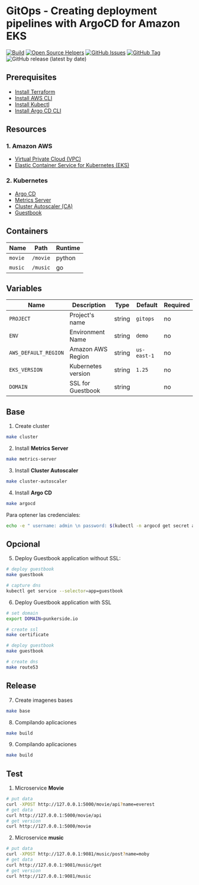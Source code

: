 # GitOps - Creating deployment pipelines with ArgoCD for Amazon EKS

[![Build](https://github.com/punkerside/awsday-demo/actions/workflows/main.yml/badge.svg?branch=main)](https://github.com/punkerside/awsday-demo/actions/workflows/main.yml)
[![Open Source Helpers](https://www.codetriage.com/punkerside/awsday-demo/badges/users.svg)](https://www.codetriage.com/punkerside/awsday-demo)
[![GitHub Issues](https://img.shields.io/github/issues/punkerside/awsday-demo.svg)](https://github.com/punkerside/awsday-demo/issues)
[![GitHub Tag](https://img.shields.io/github/tag-date/punkerside/awsday-demo.svg?style=plastic)](https://github.com/punkerside/awsday-demo/tags/)
![GitHub release (latest by date)](https://img.shields.io/github/v/release/punkerside/awsday-demo)

<!-- <p align="center">
  <img src="docs/img/architecture.png">
</p> -->

## **Prerequisites**

* [Install Terraform](https://www.terraform.io/downloads.html)
* [Install AWS CLI](https://docs.aws.amazon.com/cli/latest/userguide/cli-chap-install.html)
* [Install Kubectl](https://kubernetes.io/docs/tasks/tools/install-kubectl-linux/)
* [Install Argo CD CLI](https://argo-cd.readthedocs.io/en/stable/cli_installation/)

## **Resources**

### **1. Amazon AWS**

* [Virtual Private Cloud (VPC)](https://registry.terraform.io/modules/punkerside/vpc/aws/latest)
* [Elastic Container Service for Kubernetes (EKS)](https://registry.terraform.io/modules/punkerside/eks/aws/latest)

### **2. Kubernetes**

* [Argo CD](https://argoproj.github.io/cd)
* [Metrics Server](https://github.com/kubernetes-sigs/metrics-server)
* [Cluster Autoscaler (CA)](https://github.com/kubernetes/autoscaler/blob/master/cluster-autoscaler/cloudprovider/aws/README.md)
* [Guestbook](https://kubernetes.io/docs/tutorials/stateless-application/guestbook/)

## **Containers**

| Name | Path | Runtime |
|------|------|--------|
| `movie` | `/movie` | python |
| `music` | `/music` | go |

## **Variables**

| Name | Description | Type | Default | Required |
|------|-------------|------|---------|----------|
| `PROJECT` | Project's name | string | `gitops` | no |
| `ENV` | Environment Name | string | `demo` | no |
| `AWS_DEFAULT_REGION` | Amazon AWS Region | string | `us-east-1` | no |
| `EKS_VERSION` | Kubernetes version | string | `1.25` | no |
| `DOMAIN` | SSL for Guestbook | string | | no |

## **Base**

1. Create cluster

```bash
make cluster
```

2. Install **Metrics Server**

```bash
make metrics-server
```

3. Install **Cluster Autoscaler**

```bash
make cluster-autoscaler
```

4. Install **Argo CD**

```bash
make argocd
```

Para optener las credenciales:

```bash
echo -e " username: admin \n password: $(kubectl -n argocd get secret argocd-initial-admin-secret -o jsonpath="{.data.password}" | base64 -d) \n dns_name: $(kubectl get service argocd-server -n argocd --output=jsonpath='{.status.loadBalancer.ingress[0].hostname}')"
```

## **Opcional**

5. Deploy Guestbook application without SSL:

```bash
# deploy guestbook
make guestbook

# capture dns
kubectl get service --selector=app=guestbook
```

6. Deploy Guestbook application with SSL

```bash
# set domain
export DOMAIN=punkerside.io

# create ssl
make certificate

# deploy guestbook
make guestbook

# create dns
make route53
```

## **Release**

7. Create imagenes bases

```bash
make base
```

8. Compilando aplicaciones

```bash
make build
```

9. Compilando aplicaciones

```bash
make build
```

## **Test**

1. Microservice **Movie**

```bash
# put data
curl -XPOST http://127.0.0.1:5000/movie/api?name=everest
# get data
curl http://127.0.0.1:5000/movie/api
# get version
curl http://127.0.0.1:5000/movie
```

2. Microservice **music**

```bash
# put data
curl -XPOST http://127.0.0.1:9081/music/post?name=moby
# get data
curl http://127.0.0.1:9081/music/get
# get version
curl http://127.0.0.1:9081/music
```